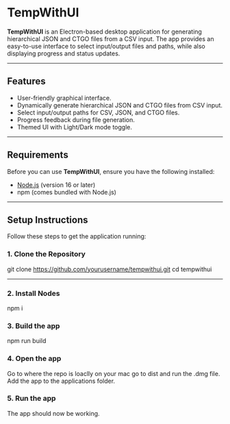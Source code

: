# TempWithUI

**TempWithUI** is an Electron-based desktop application for generating hierarchical JSON and CTGO files from a CSV input. The app provides an easy-to-use interface to select input/output files and paths, while also displaying progress and status updates.

---

## Features

- User-friendly graphical interface.
- Dynamically generate hierarchical JSON and CTGO files from CSV input.
- Select input/output paths for CSV, JSON, and CTGO files.
- Progress feedback during file generation.
- Themed UI with Light/Dark mode toggle.

---

## Requirements

Before you can use **TempWithUI**, ensure you have the following installed:

- [Node.js](https://nodejs.org/) (version 16 or later)
- npm (comes bundled with Node.js)

---

## Setup Instructions

Follow these steps to get the application running:

### 1. Clone the Repository
git clone https://github.com/yourusername/tempwithui.git
cd tempwithui

---

### 2. Install Nodes
npm i

### 3. Build the app
npm run build

### 4. Open the app 
Go to where the repo is loaclly on your mac go to dist and run the .dmg file.
Add the app to the applications folder.

### 5. Run the app
The app should now be working.
